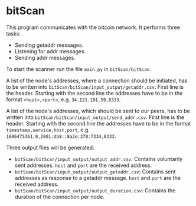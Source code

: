 # bitScan

This program communicates with the bitcoin network. It performs three tasks:
- Sending getaddr messages.
- Listening for addr messages.
- Sending addr messages.

To start the scanner run the file `main.py` in `bitScan/bitScan`.

A list of the node's addresses, where a connection should be initiated, has to be written into `bitScan/bitScan/input_output/getaddr.csv`. First line is the header. Starting with the second line the addresses have to be in the format `<host>,<port>`, e.g. `34.121.191.59,8333`.

A list of the node's addresses, which should be sent to our peers, has to be written into `bitScan/bitScan/input_output/send_addr.csv`. First line is the header. Starting with the second line the addresses have to be in the format `timestamp,service,host,port`, e.g. `1606475361,0,2001:db8::8a2e:370:7334,8333`.

Three output files will be generated:
- `bitScan/bitScan/input_output/output_addr.csv`: Contains voluntarily sent addresses. `host` and `port` are the received address.
- `bitScan/bitScan/input_output/output_getaddr.csv`: Contains sent addresses as response to a getaddr message. `host` and `port` are the received address.
- `bitScan/bitScan/input_output/output_duration.csv`: Contains the duration of the connection per node.